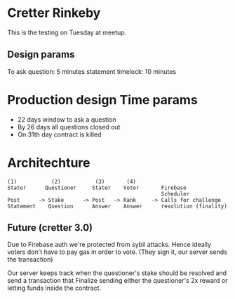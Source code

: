 # Cretter Rinkeby

This is the testing on Tuesday at meetup.

## Design params

To ask question: 5 minutes
statement timelock: 10 minutes




# Production design Time params

* 22 days window to ask a question
* By 26 days all questions closed out
* On 31th day contract is killed

# Architechture

```
(1)           (2)           (3)       (4)
Stater      Questioner     Stater    Voter       Firebase
                                                 Scheduler
Post      -> Stake      -> Post   -> Rank     -> Calls for challenge
Statement    Question      Answer    Answer      resolution (finality)
```





## Future (cretter 3.0)

Due to Firebase auth we're protected from sybil attacks. Hence ideally voters don't have to pay gas in order to vote. (They sign it, our server sends the transaction)

Our server keeps track when the questioner's stake should be resolved and send a transaction that Finalize sending either the questioner's 2x reward or letting funds inside the contract.